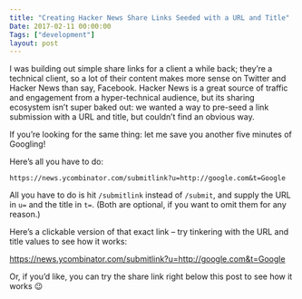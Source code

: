 ```yaml
---
title: "Creating Hacker News Share Links Seeded with a URL and Title"
Date: 2017-02-11 00:00:00
Tags: ["development"]
layout: post
---
```


<p>I was building out simple share links for a client a while back; they’re a technical client, so a lot of their content makes more sense on Twitter and Hacker News than say, Facebook.  Hacker News is a great source of traffic and engagement from a hyper-technical audience, but its sharing ecosystem isn’t super baked out: we wanted a way to pre-seed a link submission with a URL and title, but couldn’t find an obvious way.</p>


<p>If you’re looking for the same thing: let me save you another five minutes of Googling!</p>


<p>Here’s all you have to do:</p>


<pre><code>https://news.ycombinator.com/submitlink?u=http://google.com&amp;t=Google
</code></pre>


<p>All you have to do is hit <code>/submitlink</code> instead of <code>/submit</code>, and supply the URL in <code>u=</code> and the title in <code>t=</code>.  (Both are optional, if you want to omit them for any reason.)</p>


<p>Here’s a clickable version of that exact link – try tinkering with the URL and title values to see how it works:</p>


<p><a href="https://news.ycombinator.com/submitlink?u=http://google.com&amp;t=Google">https://news.ycombinator.com/submitlink?u=http://google.com&amp;t=Google</a></p>


<p>Or, if you’d like, you can try the share link right below this post to see how it works 😉</p>
	